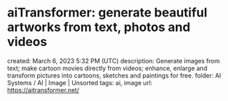 # aiTransformer: generate beautiful artworks from text, photos and videos

created: March 6, 2023 5:32 PM (UTC)
description: Generate images from text; make cartoon movies directly from videos; enhance, enlarge and transform pictures into cartoons, sketches and paintings for free.
folder: AI Systems / AI | Image | Unsorted
tags: ai, image
url: https://aitransformer.net/